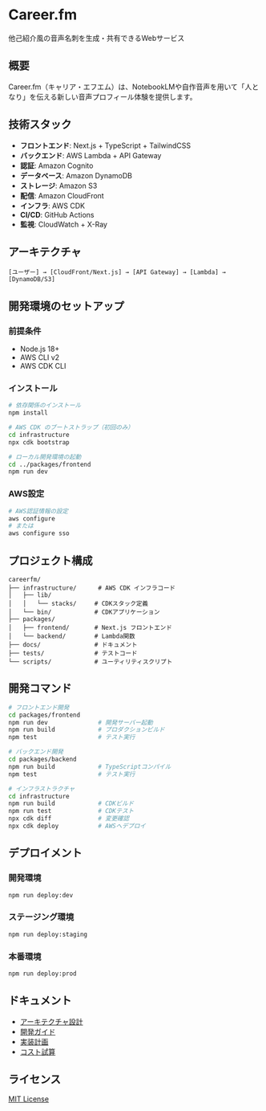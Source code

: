# Career.fm

他己紹介風の音声名刺を生成・共有できるWebサービス

## 概要

Career.fm（キャリア・エフエム）は、NotebookLMや自作音声を用いて「人となり」を伝える新しい音声プロフィール体験を提供します。

## 技術スタック

- **フロントエンド**: Next.js + TypeScript + TailwindCSS
- **バックエンド**: AWS Lambda + API Gateway
- **認証**: Amazon Cognito
- **データベース**: Amazon DynamoDB
- **ストレージ**: Amazon S3
- **配信**: Amazon CloudFront
- **インフラ**: AWS CDK
- **CI/CD**: GitHub Actions
- **監視**: CloudWatch + X-Ray

## アーキテクチャ

```
[ユーザー] → [CloudFront/Next.js] → [API Gateway] → [Lambda] → [DynamoDB/S3]
```

## 開発環境のセットアップ

### 前提条件

- Node.js 18+
- AWS CLI v2
- AWS CDK CLI

### インストール

```bash
# 依存関係のインストール
npm install

# AWS CDK のブートストラップ（初回のみ）
cd infrastructure
npx cdk bootstrap

# ローカル開発環境の起動
cd ../packages/frontend
npm run dev
```

### AWS設定

```bash
# AWS認証情報の設定
aws configure
# または
aws configure sso
```

## プロジェクト構成

```
careerfm/
├── infrastructure/      # AWS CDK インフラコード
│   ├── lib/
│   │   └── stacks/     # CDKスタック定義
│   └── bin/            # CDKアプリケーション
├── packages/
│   ├── frontend/       # Next.js フロントエンド
│   └── backend/        # Lambda関数
├── docs/               # ドキュメント
├── tests/              # テストコード
└── scripts/            # ユーティリティスクリプト
```

## 開発コマンド

```bash
# フロントエンド開発
cd packages/frontend
npm run dev              # 開発サーバー起動
npm run build            # プロダクションビルド
npm test                 # テスト実行

# バックエンド開発
cd packages/backend
npm run build            # TypeScriptコンパイル
npm test                 # テスト実行

# インフラストラクチャ
cd infrastructure
npm run build            # CDKビルド
npm run test             # CDKテスト
npx cdk diff             # 変更確認
npx cdk deploy           # AWSへデプロイ
```

## デプロイメント

### 開発環境

```bash
npm run deploy:dev
```

### ステージング環境

```bash
npm run deploy:staging
```

### 本番環境

```bash
npm run deploy:prod
```

## ドキュメント

- [アーキテクチャ設計](docs/ARCHITECTURE.md)
- [開発ガイド](CONTRIBUTING.md)
- [実装計画](docs/implementation-plan.md)
- [コスト試算](docs/cost-estimation-aws.md)

## ライセンス

[MIT License](LICENSE)